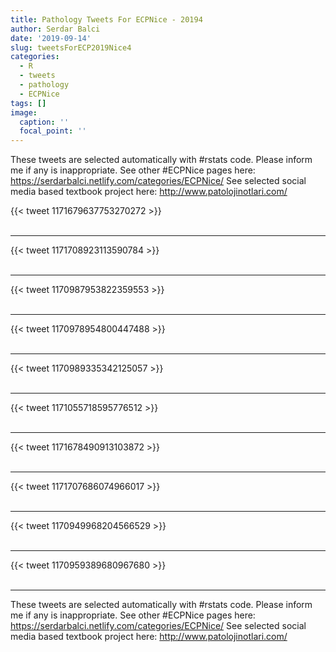```yaml
---
title: Pathology Tweets For ECPNice - 20194
author: Serdar Balci
date: '2019-09-14'
slug: tweetsForECP2019Nice4
categories:
  - R
  - tweets
  - pathology
  - ECPNice
tags: []
image:
  caption: ''
  focal_point: ''
---
```



These tweets are selected automatically with #rstats code. Please inform me if any is inappropriate.
See other #ECPNice pages here: https://serdarbalci.netlify.com/categories/ECPNice/ 
See selected social media based textbook project here: http://www.patolojinotlari.com/

{{< tweet 1171679637753270272 >}}
<br>
<br>
<hr>
{{< tweet 1171708923113590784 >}}
<br>
<br>
<hr>
{{< tweet 1170987953822359553 >}}
<br>
<br>
<hr>
{{< tweet 1170978954800447488 >}}
<br>
<br>
<hr>
{{< tweet 1170989335342125057 >}}
<br>
<br>
<hr>
{{< tweet 1171055718595776512 >}}
<br>
<br>
<hr>
{{< tweet 1171678490913103872 >}}
<br>
<br>
<hr>
{{< tweet 1171707686074966017 >}}
<br>
<br>
<hr>
{{< tweet 1170949968204566529 >}}
<br>
<br>
<hr>
{{< tweet 1170959389680967680 >}}
<br>
<br>
<hr>


These tweets are selected automatically with #rstats code. Please inform me if any is inappropriate.
See other #ECPNice pages here: https://serdarbalci.netlify.com/categories/ECPNice/ 
See selected social media based textbook project here: http://www.patolojinotlari.com/

